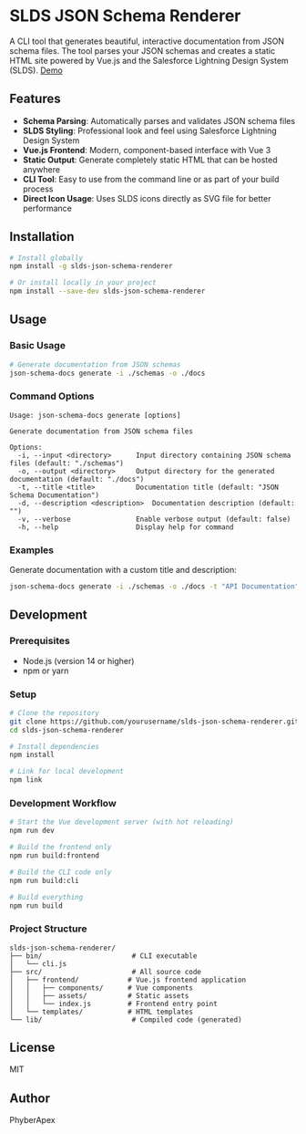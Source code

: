 # SLDS JSON Schema Renderer

A CLI tool that generates beautiful, interactive documentation from JSON schema files. The tool parses your JSON schemas and creates a static HTML site powered by Vue.js and the Salesforce Lightning Design System (SLDS). [Demo](https://phyberapex.github.io/slds-json-schema-renderer/)

## Features

- **Schema Parsing**: Automatically parses and validates JSON schema files
- **SLDS Styling**: Professional look and feel using Salesforce Lightning Design System
- **Vue.js Frontend**: Modern, component-based interface with Vue 3
- **Static Output**: Generate completely static HTML that can be hosted anywhere
- **CLI Tool**: Easy to use from the command line or as part of your build process
- **Direct Icon Usage**: Uses SLDS icons directly as SVG file for better performance

## Installation

```bash
# Install globally
npm install -g slds-json-schema-renderer

# Or install locally in your project
npm install --save-dev slds-json-schema-renderer
```

## Usage

### Basic Usage

```bash
# Generate documentation from JSON schemas
json-schema-docs generate -i ./schemas -o ./docs
```

### Command Options

```
Usage: json-schema-docs generate [options]

Generate documentation from JSON schema files

Options:
  -i, --input <directory>      Input directory containing JSON schema files (default: "./schemas")
  -o, --output <directory>     Output directory for the generated documentation (default: "./docs")
  -t, --title <title>          Documentation title (default: "JSON Schema Documentation")
  -d, --description <description>  Documentation description (default: "")
  -v, --verbose                Enable verbose output (default: false)
  -h, --help                   Display help for command
```

### Examples

Generate documentation with a custom title and description:

```bash
json-schema-docs generate -i ./schemas -o ./docs -t "API Documentation" -d "Documentation for our REST API endpoints"
```

## Development

### Prerequisites

- Node.js (version 14 or higher)
- npm or yarn

### Setup

```bash
# Clone the repository
git clone https://github.com/yourusername/slds-json-schema-renderer.git
cd slds-json-schema-renderer

# Install dependencies
npm install

# Link for local development
npm link
```

### Development Workflow

```bash
# Start the Vue development server (with hot reloading)
npm run dev

# Build the frontend only
npm run build:frontend

# Build the CLI code only
npm run build:cli

# Build everything
npm run build
```

### Project Structure

```
slds-json-schema-renderer/
├── bin/                      # CLI executable
│   └── cli.js
├── src/                      # All source code
│   ├── frontend/            # Vue.js frontend application
│   │   ├── components/      # Vue components
│   │   ├── assets/          # Static assets
│   │   └── index.js         # Frontend entry point
│   └── templates/           # HTML templates
└── lib/                      # Compiled code (generated)
```

## License

MIT

## Author

PhyberApex
